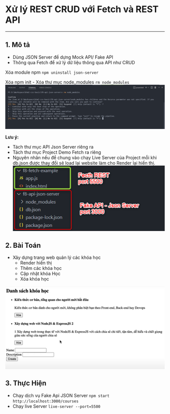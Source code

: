 # Xử lý REST CRUD với Fetch và REST API

---

## 1. Mô tả

- Dùng JSON Server để dựng Mock API/ Fake API
- Thông qua Fetch để xử lý dữ liệu thông qua API như CRUD

Xóa module npm 
`npm uninstall json-server`

Xóa npm init - Xóa thư mục node_modules
 `rm node_modules`
  ![Remove node_modules](./images/003.png 'Remove node_modules')
  
**Lưu ý:**

- Tách thư mục API Json Server riêng ra
- Tách thư mục Project Demo Fetch ra riêng
- Nguyên nhân nếu để chung vào chạy Live Server của Project mỗi khi db.json được thay đổi sẽ load lại website làm cho Render lại hiển thị.
  ![QLKH](./images/002.png 'Danh sách khóa học')

## 2. Bài Toán

- Xây dựng trang web quản lý các khóa học
  - Render hiển thị
  - Thêm các khóa học
  - Cập nhật khóa Học
  - Xóa khóa học

![QLKH](./images/001.png 'Danh sách khóa học')

## 3. Thực Hiện

- Chạy dịch vụ Fake Api JSON Server
    `npm start`
  `http://localhost:3000/courses`
- Chạy live Server
  `live-server --port=5500`
